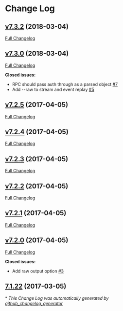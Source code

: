 # Change Log

## [v7.3.2](https://github.com/muoncore/muon-cli/tree/v7.3.2) (2018-03-04)
[Full Changelog](https://github.com/muoncore/muon-cli/compare/v7.3.0...v7.3.2)

## [v7.3.0](https://github.com/muoncore/muon-cli/tree/v7.3.0) (2018-03-04)
[Full Changelog](https://github.com/muoncore/muon-cli/compare/v7.2.5...v7.3.0)

**Closed issues:**

- RPC should pass auth through as a parsed object [\#7](https://github.com/muoncore/muon-cli/issues/7)
- Add --raw to stream and event replay [\#5](https://github.com/muoncore/muon-cli/issues/5)

## [v7.2.5](https://github.com/muoncore/muon-cli/tree/v7.2.5) (2017-04-05)
[Full Changelog](https://github.com/muoncore/muon-cli/compare/v7.2.4...v7.2.5)

## [v7.2.4](https://github.com/muoncore/muon-cli/tree/v7.2.4) (2017-04-05)
[Full Changelog](https://github.com/muoncore/muon-cli/compare/v7.2.3...v7.2.4)

## [v7.2.3](https://github.com/muoncore/muon-cli/tree/v7.2.3) (2017-04-05)
[Full Changelog](https://github.com/muoncore/muon-cli/compare/v7.2.2...v7.2.3)

## [v7.2.2](https://github.com/muoncore/muon-cli/tree/v7.2.2) (2017-04-05)
[Full Changelog](https://github.com/muoncore/muon-cli/compare/v7.2.1...v7.2.2)

## [v7.2.1](https://github.com/muoncore/muon-cli/tree/v7.2.1) (2017-04-05)
[Full Changelog](https://github.com/muoncore/muon-cli/compare/v7.2.0...v7.2.1)

## [v7.2.0](https://github.com/muoncore/muon-cli/tree/v7.2.0) (2017-04-05)
[Full Changelog](https://github.com/muoncore/muon-cli/compare/7.1.22...v7.2.0)

**Closed issues:**

- Add raw output option [\#3](https://github.com/muoncore/muon-cli/issues/3)

## [7.1.22](https://github.com/muoncore/muon-cli/tree/7.1.22) (2017-03-05)


\* *This Change Log was automatically generated by [github_changelog_generator](https://github.com/skywinder/Github-Changelog-Generator)*